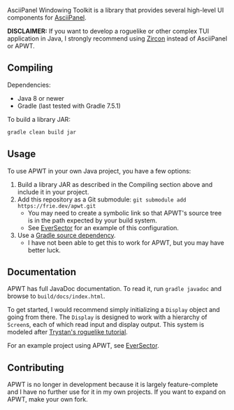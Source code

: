 
AsciiPanel Windowing Toolkit is a library that provides several high-level UI components for [AsciiPanel](https://github.com/trystan/AsciiPanel).

**DISCLAIMER:** If you want to develop a roguelike or other complex TUI application in Java, I strongly recommend using [Zircon](https://hexworks.org/projects/zircon) instead of AsciiPanel or APWT.

## Compiling

Dependencies:

- Java 8 or newer
- Gradle (last tested with Gradle 7.5.1)

To build a library JAR:

```sh
gradle clean build jar
```

## Usage

To use APWT in your own Java project, you have a few options:

1. Build a library JAR as described in the Compiling section above and include it in your project.
2. Add this repository as a Git submodule: `git submodule add https://frie.dev/apwt.git`
	- You may need to create a symbolic link so that APWT's source tree is in the path expected by your build system.
	- See [EverSector](https://frie.dev/eversector) for an example of this configuration.
3. Use a [Gradle source dependency](https://blog.gradle.org/introducing-source-dependencies).
	- I have not been able to get this to work for APWT, but you may have better luck.

## Documentation

APWT has full JavaDoc documentation.
To read it, run `gradle javadoc` and browse to `build/docs/index.html`.

To get started, I would recommend simply initializing a `Display` object and going from there.
The `Display` is designed to work with a hierarchy of `Screen`s, each of which read input and display output.
This system is modeled after [Trystan's roguelike tutorial](https://trystans.blogspot.com/2016/01/roguelike-tutorial-00-table-of-contents.html).

For an example project using APWT, see [EverSector](https://frie.dev/eversector).

## Contributing

APWT is no longer in development because it is largely feature-complete and I have no further use for it in my own projects.
If you want to expand on APWT, make your own fork.
